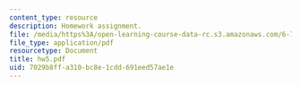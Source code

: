 ```yaml
---
content_type: resource
description: Homework assignment.
file: /media/https%3A/open-learning-course-data-rc.s3.amazonaws.com/6-720j-integrated-microelectronic-devices-spring-2007/7029b8ffa310bc8e1cdd691eed57ae1e_hw5.pdf
file_type: application/pdf
resourcetype: Document
title: hw5.pdf
uid: 7029b8ff-a310-bc8e-1cdd-691eed57ae1e
---
```

